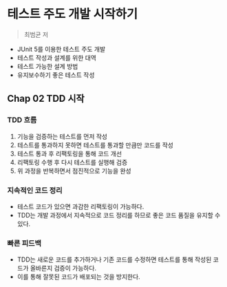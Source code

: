 # 테스트 주도 개발 시작하기
> 최범균 저
- JUnit 5를 이용한 테스트 주도 개발
- 테스트 작성과 설계를 위한 대역
- 테스트 가능한 설계 방법
- 유지보수하기 좋은 테스트 작성

## Chap 02 TDD 시작
### TDD 흐름
1. 기능을 검증하는 테스트를 먼저 작성
2. 테스트를 통과하지 못하면 테스트를 통과할 만큼만 코드를 작성
3. 테스트 통과 후 리팩토링을 통해 코드 개선
4. 리팩토링 수행 후 다시 테스트를 실행해 검증
5. 위 과정을 반복하면서 점진적으로 기능을 완성

### 지속적인 코드 정리
- 테스트 코드가 있으면 과감한 리팩토링이 가능하다.
- TDD는 개발 과정에서 지속적으로 코드 정리를 하므로 좋은 코드 품질을 유지할 수 있다.

### 빠른 피드백
- TDD는 새로운 코드를 추가하거나 기존 코드를 수정하면 테스트를 통해 작성된 코드가 올바른지 검증이 가능하다.
- 이를 통해 잘못된 코드가 배포되는 것을 방지한다.
